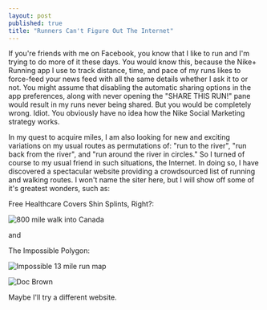 ```yaml
---
layout: post
published: true
title: "Runners Can't Figure Out The Internet"
---
```


If you're friends with me on Facebook, you know that I like to run and I'm trying to do more of it these days. You would know this, because the Nike+ Running app I use to track distance, time, and pace of my runs likes to force-feed your news feed with all the same details whether I ask it to or not. You might assume that disabling the automatic sharing options in the app preferences, along with never opening the "SHARE THIS RUN!" pane would result in my runs never being shared. But you would be completely wrong. Idiot. You obviously have no idea how the Nike Social Marketing strategy works.

In my quest to acquire miles, I am also looking for new and exciting variations on my usual routes as permutations of: "run to the river", "run back from the river", and "run around the river in circles." So I turned of course to my usual friend in such situations, the Internet. In doing so, I have discovered a spectacular website providing a crowdsourced list of running and walking routes. I won't name the siter here, but I will show off some of it's greatest wonders, such as:

Free Healthcare Covers Shin Splints, Right?:

![800 mile walk into Canada](http://i.imgur.com/zikCt0N.png "For those looking for an easy beginner's run.")

and

The Impossible Polygon:

![Impossible 13 mile run map](http://i.imgur.com/FByF3Il.jpg "Also known as: How the hell do I get home?")

![Doc Brown](http://i.imgur.com/HMcYhND.jpg "Where we're going, we... Well, actually, I'm pretty sure we do still need roads.")

Maybe I'll try a different website.